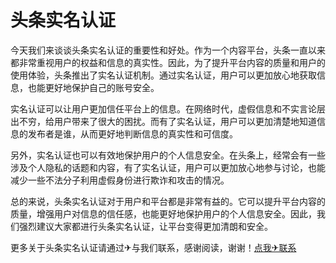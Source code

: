 # 头条实名认证

今天我们来谈谈头条实名认证的重要性和好处。作为一个内容平台，头条一直以来都非常重视用户的权益和信息的真实性。因此，为了提升平台内容的质量和用户的使用体验，头条推出了实名认证机制。通过实名认证，用户可以更加放心地获取信息，也能更好地保护自己的账号安全。

实名认证可以让用户更加信任平台上的信息。在网络时代，虚假信息和不实言论层出不穷，给用户带来了很大的困扰。而有了实名认证，用户可以更加清楚地知道信息的发布者是谁，从而更好地判断信息的真实性和可信度。

另外，实名认证也可以有效地保护用户的个人信息安全。在头条上，经常会有一些涉及个人隐私的话题和内容，有了实名认证，用户可以更加放心地参与讨论，也能减少一些不法分子利用虚假身份进行欺诈和攻击的情况。

总的来说，头条实名认证对于用户和平台都是非常有益的。它可以提升平台内容的质量，增强用户对信息的信任感，也能更好地保护用户的个人信息安全。因此，我们强烈建议大家都进行头条实名认证，让平台变得更加清朗和安全。

更多关于头条实名认证请通过✈与我们联系，感谢阅读，谢谢！[点我✈联系](https://www.k02.cc)